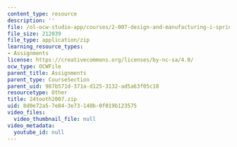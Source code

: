 ```yaml
---
content_type: resource
description: ''
file: /ol-ocw-studio-app/courses/2-007-design-and-manufacturing-i-spring-2009/8d0e72a57e843e73140b0f019b123575_24tooth2007.zip
file_size: 212039
file_type: application/zip
learning_resource_types:
- Assignments
license: https://creativecommons.org/licenses/by-nc-sa/4.0/
ocw_type: OCWFile
parent_title: Assignments
parent_type: CourseSection
parent_uid: 987b571d-371a-d125-3132-ad5a63f05c18
resourcetype: Other
title: 24tooth2007.zip
uid: 8d0e72a5-7e84-3e73-140b-0f019b123575
video_files:
  video_thumbnail_file: null
video_metadata:
  youtube_id: null
---
```

